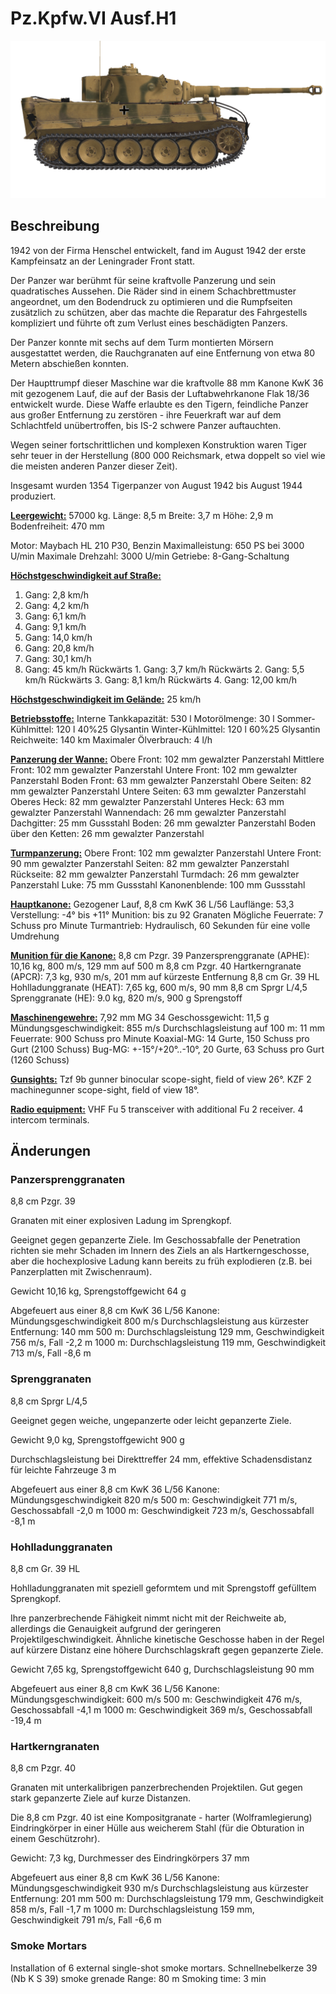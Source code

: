# Pz.Kpfw.VI Ausf.H1

![_pzvi-h1](../images/_pzvi-h1.png)

## Beschreibung

1942 von der Firma Henschel entwickelt, fand im August 1942 der erste Kampfeinsatz an der Leningrader Front statt.

Der Panzer war berühmt für seine kraftvolle Panzerung und sein quadratisches Aussehen. Die Räder sind in einem Schachbrettmuster angeordnet, um den Bodendruck zu optimieren und die Rumpfseiten zusätzlich zu schützen, aber das machte die Reparatur des Fahrgestells kompliziert und führte oft zum Verlust eines beschädigten Panzers.

Der Panzer konnte mit sechs auf dem Turm montierten Mörsern ausgestattet werden, die Rauchgranaten auf eine Entfernung von etwa 80 Metern abschießen konnten.

Der Haupttrumpf dieser Maschine war die kraftvolle 88 mm Kanone KwK 36 mit gezogenem Lauf, die auf der Basis der Luftabwehrkanone Flak 18/36 entwickelt wurde. Diese Waffe erlaubte es den Tigern, feindliche Panzer aus großer Entfernung zu zerstören - ihre Feuerkraft war auf dem Schlachtfeld unübertroffen, bis IS-2 schwere Panzer auftauchten.

Wegen seiner fortschrittlichen und komplexen Konstruktion waren Tiger sehr teuer in der Herstellung (800 000 Reichsmark, etwa doppelt so viel wie die meisten anderen Panzer dieser Zeit).

Insgesamt wurden 1354 Tigerpanzer von August 1942 bis August 1944 produziert.

<b><u>Leergewicht:</u></b> 57000 kg.
Länge: 8,5 m
Breite: 3,7 m
Höhe: 2,9 m
Bodenfreiheit: 470 mm

Motor: Maybach HL 210 P30, Benzin
Maximalleistung: 650 PS bei 3000 U/min
Maximale Drehzahl: 3000 U/min
Getriebe: 8-Gang-Schaltung

<b><u>Höchstgeschwindigkeit auf Straße:</u></b>
1. Gang: 2,8 km/h
2. Gang: 4,2 km/h
3. Gang: 6,1 km/h
4. Gang: 9,1 km/h
5. Gang: 14,0 km/h
6. Gang: 20,8 km/h
7. Gang: 30,1 km/h
8. Gang: 45 km/h
Rückwärts 1. Gang: 3,7 km/h
Rückwärts 2. Gang: 5,5 km/h
Rückwärts 3. Gang: 8,1 km/h
Rückwärts 4. Gang: 12,00 km/h

<b><u>Höchstgeschwindigkeit im Gelände:</u></b> 25 km/h

<b><u>Betriebsstoffe:</u></b>
Interne Tankkapazität: 530 l
Motorölmenge: 30 l
Sommer-Kühlmittel: 120 l 40%25 Glysantin
Winter-Kühlmittel: 120 l 60%25 Glysantin
Reichweite: 140 km
Maximaler Ölverbrauch: 4 l/h

<b><u>Panzerung der Wanne:</u></b>
Obere Front: 102 mm gewalzter Panzerstahl
Mittlere Front: 102 mm gewalzter Panzerstahl
Untere Front: 102 mm gewalzter Panzerstahl
Boden Front: 63 mm gewalzter Panzerstahl
Obere Seiten: 82 mm gewalzter Panzerstahl
Untere Seiten: 63 mm gewalzter Panzerstahl
Oberes Heck: 82 mm gewalzter Panzerstahl
Unteres Heck: 63 mm gewalzter Panzerstahl
Wannendach: 26 mm gewalzter Panzerstahl
Dachgitter: 25 mm Gussstahl
Boden: 26 mm gewalzter Panzerstahl
Boden über den Ketten: 26 mm gewalzter Panzerstahl

<b><u>Turmpanzerung:</u></b>
Obere Front: 102 mm gewalzter Panzerstahl
Untere Front: 90 mm gewalzter Panzerstahl
Seiten: 82 mm gewalzter Panzerstahl
Rückseite: 82 mm gewalzter Panzerstahl
Turmdach: 26 mm gewalzter Panzerstahl
Luke: 75 mm Gussstahl
Kanonenblende: 100 mm Gussstahl

<b><u>Hauptkanone:</u></b> Gezogener Lauf, 8,8 cm KwK 36 L/56
Lauflänge: 53,3
Verstellung: -4° bis +11°
Munition: bis zu 92 Granaten
Mögliche Feuerrate: 7 Schuss pro Minute
Turmantrieb: Hydraulisch, 60 Sekunden für eine volle Umdrehung

<b><u>Munition für die Kanone:</u></b>
8,8 cm Pzgr. 39 Panzersprenggranate (APHE): 10,16 kg, 800 m/s, 129 mm auf 500 m
8,8 cm Pzgr. 40 Hartkerngranate (APCR): 7,3 kg, 930 m/s, 201 mm auf kürzeste Entfernung
8,8 cm Gr. 39 HL Hohlladunggranate (HEAT): 7,65 kg, 600 m/s, 90 mm
8,8 cm Sprgr L/4,5 Sprenggranate (HE): 9.0 kg, 820 m/s, 900 g Sprengstoff

<b><u>Maschinengewehre:</u></b> 7,92 mm MG 34
Geschossgewicht: 11,5 g
Mündungsgeschwindigkeit: 855 m/s
Durchschlagsleistung auf 100 m: 11 mm
Feuerrate: 900 Schuss pro Minute
Koaxial-MG: 14 Gurte, 150 Schuss pro Gurt (2100 Schuss)
Bug-MG: +-15°/+20°..-10°, 20 Gurte, 63 Schuss pro Gurt (1260 Schuss)

<b><u>Gunsights:</u></b>
Tzf 9b gunner binocular scope-sight, field of view 26°.
KZF 2 machinegunner scope-sight, field of view 18°.

<b><u>Radio equipment:</u></b>
VHF Fu 5 transceiver with additional Fu 2 receiver.
4 intercom terminals.


## Änderungen


### Panzersprenggranaten

8,8 cm Pzgr. 39

Granaten mit einer explosiven Ladung im Sprengkopf.

Geeignet gegen gepanzerte Ziele. Im Geschossabfalle der Penetration richten sie mehr Schaden im Innern des Ziels an als Hartkerngeschosse, aber die hochexplosive Ladung kann bereits zu früh explodieren (z.B. bei Panzerplatten mit Zwischenraum).

Gewicht 10,16 kg, Sprengstoffgewicht 64 g

Abgefeuert aus einer 8,8 cm KwK 36 L/56 Kanone:
Mündungsgeschwindigkeit 800 m/s
Durchschlagsleistung aus kürzester Entfernung: 140 mm
500 m: Durchschlagsleistung 129 mm, Geschwindigkeit 756 m/s, Fall -2,2 m
1000 m: Durchschlagsleistung 119 mm, Geschwindigkeit 713 m/s, Fall -8,6 m


### Sprenggranaten

8,8 cm Sprgr L/4,5

Geeignet gegen weiche, ungepanzerte oder leicht gepanzerte Ziele.

Gewicht 9,0 kg, Sprengstoffgewicht 900 g

Durchschlagsleistung bei Direkttreffer 24 mm, effektive Schadensdistanz für leichte Fahrzeuge 3 m

Abgefeuert aus einer 8,8 cm KwK 36 L/56 Kanone:
Mündungsgeschwindigkeit 820 m/s
500 m: Geschwindigkeit 771 m/s, Geschossabfall -2,0 m
1000 m: Geschwindigkeit 723 m/s, Geschossabfall -8,1 m


### Hohlladunggranaten

8,8 cm Gr. 39 HL

Hohlladunggranaten mit speziell geformtem und mit Sprengstoff gefülltem Sprengkopf.

Ihre panzerbrechende Fähigkeit nimmt nicht mit der Reichweite ab, allerdings die Genauigkeit aufgrund der geringeren Projektilgeschwindigkeit. Ähnliche kinetische Geschosse haben in der Regel auf kürzere Distanz eine höhere Durchschlagskraft gegen gepanzerte Ziele.

Gewicht 7,65 kg, Sprengstoffgewicht 640 g, Durchschlagsleistung 90 mm

Abgefeuert aus einer 8,8 cm KwK 36 L/56 Kanone:
Mündungsgeschwindigkeit: 600 m/s
500 m: Geschwindigkeit 476 m/s, Geschossabfall -4,1 m
1000 m: Geschwindigkeit 369 m/s, Geschossabfall -19,4 m


### Hartkerngranaten

8,8 cm Pzgr. 40

Granaten mit unterkalibrigen panzerbrechenden Projektilen. Gut gegen stark gepanzerte Ziele auf kurze Distanzen.

Die 8,8 cm Pzgr. 40 ist eine Kompositgranate - harter (Wolframlegierung) Eindringkörper in einer Hülle aus weicherem Stahl (für die Obturation in einem Geschützrohr).

Gewicht: 7,3 kg, Durchmesser des Eindringkörpers 37 mm

Abgefeuert aus einer 8,8 cm KwK 36 L/56 Kanone:
Mündungsgeschwindigkeit 930 m/s
Durchschlagsleistung aus kürzester Entfernung: 201 mm
500 m: Durchschlagsleistung 179 mm, Geschwindigkeit 858 m/s, Fall -1,7 m
1000 m: Durchschlagsleistung 159 mm, Geschwindigkeit 791 m/s, Fall -6,6 m


### Smoke Mortars

Installation of 6 external single-shot smoke mortars.
Schnellnebelkerze 39 (Nb K S 39) smoke grenade
Range: 80 m
Smoking time: 3 min